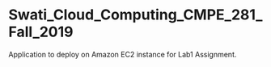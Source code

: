 # Swati_Cloud_Computing_CMPE_281_Fall_2019
Application to deploy on Amazon EC2 instance for Lab1 Assignment.
